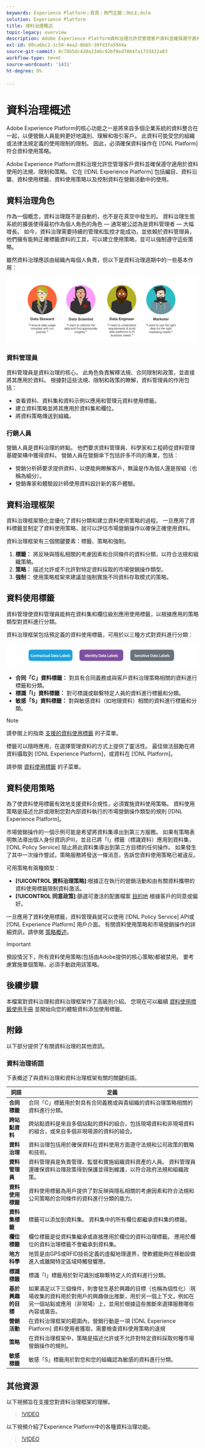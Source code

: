 ```yaml
---
keywords: Experience Platform；首頁；熱門主題；DULE;dule
solution: Experience Platform
title: 資料治理概述
topic-legacy: overview
description: Adobe Experience Platform資料治理允許您管理客戶資料並確保遵守適用於資料使用的法規、限制和策略。 它在Experience Platform的不同級別中起著關鍵作用，包括編目、資料沿襲、資料使用標籤、資料使用策略，以及控制資料在市場營銷操作中的使用
exl-id: 00ca6bc2-1c58-4ea2-8bb5-30fd3fa5944a
source-git-commit: 0c78b5dc420a1346c92bf9ed7864fa1733422a83
workflow-type: tm+mt
source-wordcount: '1431'
ht-degree: 0%

---
```


# 資料治理概述

Adobe Experience Platform的核心功能之一是將來自多個企業系統的資料整合在一起，以便營銷人員能夠更好地識別、理解和吸引客戶。 此資料可能受您的組織或法律法規定義的使用限制的限制。 因此，必須確保資料操作在 [!DNL Platform] 符合資料使用策略。

Adobe Experience Platform資料治理允許您管理客戶資料並確保遵守適用於資料使用的法規、限制和策略。 它在 [!DNL Experience Platform] 包括編目、資料沿襲、資料使用標籤、資料使用策略以及控制資料在營銷活動中的使用。

## 資料治理角色

作為一個概念，資料治理既不是自動的，也不是在真空中發生的。 資料治理生態系統的擴張使得最初作為個人角色的角色 — 通常被公認為是資料管理者 — 大幅增長。 如今，資料治理需要持續的管理和監控才能成功，並依賴於資料管理員，他們擁有能夠正確標籤資料的工具，可以建立使用策略，並可以強制遵守這些策略。

雖然資料治理應該由組織內每個人負責，但以下是資料治理週期中的一些基本作用：

![資料治理角色](./images/overview/roles.png)

### 資料管理員

資料管理員是資料治理的核心。 此角色負責解釋法規、合同限制和政策，並直接將其應用於資料。 根據對這些法規、限制和政策的瞭解，資料管理員的作用包括：

* 查看資料、資料集和資料示例以應用和管理元資料使用標籤。
* 建立資料策略並將其應用於資料集和欄位。
* 將資料策略傳送到組織。

### 行銷人員

營銷人員是資料治理的終點。 他們要求資料管理員、科學家和工程師從資料管理基礎架構中獲得資料。 營銷人員在營銷傘下包括許多不同的專業，包括：

* 營銷分析師要求提供資料，以便能夠瞭解客戶，無論是作為個人還是按組（也稱為細分）。
* 營銷專家和體驗設計師使用資料設計新的客戶體驗。


## 資料治理框架

資料治理框架簡化並優化了資料分類和建立資料使用策略的過程。 一旦應用了資料標籤並制定了資料使用策略，就可以評估市場營銷操作以確保正確使用資料。

資料治理框架有三個關鍵要素：標籤、策略和強制。

1. **標籤：** 將反映與隱私相關的考慮因素和合同條件的資料分類，以符合法規和組織策略。
1. **策略：** 描述允許或不允許對特定資料採取的市場營銷操作類型。
1. **強制：** 使用策略框架來建議並強制實施不同資料存取模式的策略。

## 資料使用標籤

資料管理使資料管理員能夠在資料集和欄位級別應用使用標籤，以根據應用的策略類型對資料進行分類。

資料治理框架包括預定義的資料使用標籤，可用於以三種方式對資料進行分類：

![資料使用情況標籤類別](./images/overview/label-categories.png)

* **合同「C」資料標籤：** 對具有合同義務或與客戶資料治理策略相關的資料進行標籤和分類。
* **標識「I」資料標籤：** 對可標識或聯繫特定人員的資料進行標籤和分類。
* **敏感「S」資料標籤：** 對與敏感資料（如地理資料）相關的資料進行標籤和分類。

>[!NOTE]
>
>請參閱上的指南 [支援的資料使用標籤](labels/reference.md) 的子菜單。

標籤可以隨時應用，在選擇管理資料的方式上提供了靈活性。 最佳做法鼓勵在將資料攝取到 [!DNL Experience Platform]，或資料在 [!DNL Platform]。

請參閱 [資料使用標籤](./labels/overview.md) 的子菜單。

## 資料使用策略

為了使資料使用標籤有效地支援資料合規性，必須實施資料使用策略。 資料使用策略是描述允許或限制您對內部資料執行的市場營銷操作類型的規則 [!DNL Experience Platform]。

市場營銷操作的一個示例可能是希望將資料集導出到第三方服務。 如果有策略表明無法導出個人身份資訊(PII)，並且已將「I」標籤（標識資料）應用到資料集， [!DNL Policy Service] 阻止將此資料集導出到第三方目標的任何操作。 如果發生了其中一次操作嘗試，策略服務將發送一條消息，告訴您資料使用策略已被違反。

可用策略有兩種類型：

* **[!UICONTROL 資料治理策略]**:根據正在執行的營銷活動和由有關資料攜帶的資料使用標籤限制資料激活。
* **[!UICONTROL 同意政策]**:篩選可激活的配置檔案 [目的地](../destinations/home.md) 根據客戶的同意或偏好。

一旦應用了資料使用標籤，資料管理員就可以使用 [!DNL Policy Service] API或 [!DNL Experience Platform] 用戶介面。 有關資料使用策略和市場營銷操作的詳細資訊，請參閱 [策略概述](./policies/overview.md)。

>[!IMPORTANT]
>
>預設情況下，所有資料使用策略(包括由Adobe提供的核心策略)都被禁用。 要考慮實施單個策略，必須手動啟用該策略。

## 後續步驟

本檔案對資料治理和資料治理框架作了高級別介紹。 您現在可以繼續 [資料使用標籤使用手冊](labels/user-guide.md) 並開始向您的體驗資料添加使用標籤。

## 附錄

以下部分提供了有關資料治理的其他資訊。

### 資料治理術語

下表概述了與資料治理和資料治理框架有關的關鍵術語。

| 詞語 | 定義 |
|---|---|
| **合同標籤** | 合同「C」標籤用於對具有合同義務或與貴組織的資料治理策略相關的資料進行分類。 |
| **跨站點資料** | 跨站點資料是來自多個站點的資料的組合，包括現場資料和非現場資料的組合，或來自多個非現場源的資料的組合。 |
| **資料治理** | 資料治理包括用於確保資料在資料使用方面遵守法規和公司政策的戰略和技術。 |
| **資料管理員** | 資料管理員是負責管理、監督和實施組織資料資產的人員。 資料管理員還確保資料治理政策得到保護並得到維護，以符合政府法規和組織政策。 |
| **資料使用標籤** | 資料使用標籤為用戶提供了對反映與隱私相關的考慮因素和符合法規和公司策略的合同條件的資料進行分類的能力。 |
| **資料集標籤** | 標籤可以添加到資料集。 資料集中的所有欄位都繼承資料集的標籤。 |
| **欄位標籤** | 欄位標籤是從資料集繼承或直接應用於欄位的資料治理標籤。  應用於欄位的資料治理標籤不會繼承到資料集。 |
| **地方科學** | 地質是由GPS或RFID技術定義的虛擬地理邊界，使軟體能夠在移動設備進入或離開特定區域時觸發響應。 |
| **標識標籤** | 標識「I」標籤用於對可識別或聯繫特定人的資料進行分類。 |
| **基於興趣的目標** | 如果滿足以下三個條件，則會發生基於興趣的目標（也稱為個性化）:現場收集的資料用於對用戶的興趣做出推斷，用於另一個上下文，例如在另一個站點或應用（非現場）上，並用於根據這些推斷來選擇服務哪些內容或廣告。 |
| **營銷活動** | 在資料治理框架的範圍內，營銷行動是一項 [!DNL Experience Platform] 資料使用者獲取，需要檢查資料使用策略的違規 |
| **策略** | 在資料治理框架中，策略是描述允許或不允許對特定資料採取何種市場營銷操作的規則。 |
| **敏感標籤** | 敏感「S」標籤用於對您和您的組織認為敏感的資料進行分類。 |

## 其他資源

以下視頻旨在支援您對資料治理框架的理解。

>[!VIDEO](https://video.tv.adobe.com/v/29708?quality=12&enable10seconds=on&speedcontrol=on)

以下視頻介紹了Experience Platform中的各種資料治理功能。

>[!VIDEO](https://video.tv.adobe.com/v/36653?quality=12&enable10seconds=on&speedcontrol=on)
